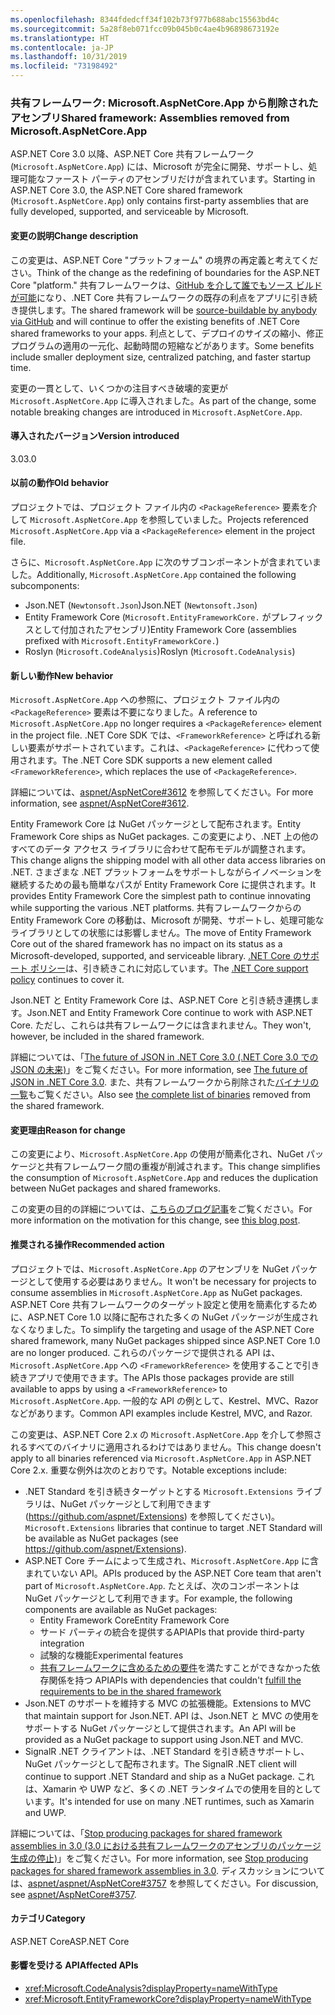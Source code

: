 ```yaml
---
ms.openlocfilehash: 8344fdedcff34f102b73f977b688abc15563bd4c
ms.sourcegitcommit: 5a28f8eb071fcc09b045b0c4ae4b96898673192e
ms.translationtype: HT
ms.contentlocale: ja-JP
ms.lasthandoff: 10/31/2019
ms.locfileid: "73198492"
---
```

### <a name="shared-framework-assemblies-removed-from-microsoftaspnetcoreapp"></a><span data-ttu-id="174d5-101">共有フレームワーク: Microsoft.AspNetCore.App から削除されたアセンブリ</span><span class="sxs-lookup"><span data-stu-id="174d5-101">Shared framework: Assemblies removed from Microsoft.AspNetCore.App</span></span>

<span data-ttu-id="174d5-102">ASP.NET Core 3.0 以降、ASP.NET Core 共有フレームワーク (`Microsoft.AspNetCore.App`) には、Microsoft が完全に開発、サポートし、処理可能なファースト パーティのアセンブリだけが含まれています。</span><span class="sxs-lookup"><span data-stu-id="174d5-102">Starting in ASP.NET Core 3.0, the ASP.NET Core shared framework (`Microsoft.AspNetCore.App`) only contains first-party assemblies that are fully developed, supported, and serviceable by Microsoft.</span></span>

#### <a name="change-description"></a><span data-ttu-id="174d5-103">変更の説明</span><span class="sxs-lookup"><span data-stu-id="174d5-103">Change description</span></span>

<span data-ttu-id="174d5-104">この変更は、ASP.NET Core "プラットフォーム" の境界の再定義と考えてください。</span><span class="sxs-lookup"><span data-stu-id="174d5-104">Think of the change as the redefining of boundaries for the ASP.NET Core "platform."</span></span> <span data-ttu-id="174d5-105">共有フレームワークは、[GitHub を介して誰でもソース ビルドが可能](https://github.com/dotnet/source-build)になり、.NET Core 共有フレームワークの既存の利点をアプリに引き続き提供します。</span><span class="sxs-lookup"><span data-stu-id="174d5-105">The shared framework will be [source-buildable by anybody via GitHub](https://github.com/dotnet/source-build) and will continue to offer the existing benefits of .NET Core shared frameworks to your apps.</span></span> <span data-ttu-id="174d5-106">利点として、デプロイのサイズの縮小、修正プログラムの適用の一元化、起動時間の短縮などがあります。</span><span class="sxs-lookup"><span data-stu-id="174d5-106">Some benefits include smaller deployment size, centralized patching, and faster startup time.</span></span>

<span data-ttu-id="174d5-107">変更の一貫として、いくつかの注目すべき破壊的変更が `Microsoft.AspNetCore.App` に導入されました。</span><span class="sxs-lookup"><span data-stu-id="174d5-107">As part of the change, some notable breaking changes are introduced in `Microsoft.AspNetCore.App`.</span></span>

#### <a name="version-introduced"></a><span data-ttu-id="174d5-108">導入されたバージョン</span><span class="sxs-lookup"><span data-stu-id="174d5-108">Version introduced</span></span>

<span data-ttu-id="174d5-109">3.0</span><span class="sxs-lookup"><span data-stu-id="174d5-109">3.0</span></span>

#### <a name="old-behavior"></a><span data-ttu-id="174d5-110">以前の動作</span><span class="sxs-lookup"><span data-stu-id="174d5-110">Old behavior</span></span>

<span data-ttu-id="174d5-111">プロジェクトでは、プロジェクト ファイル内の `<PackageReference>` 要素を介して `Microsoft.AspNetCore.App` を参照していました。</span><span class="sxs-lookup"><span data-stu-id="174d5-111">Projects referenced `Microsoft.AspNetCore.App` via a `<PackageReference>` element in the project file.</span></span>

<span data-ttu-id="174d5-112">さらに、`Microsoft.AspNetCore.App` に次のサブコンポーネントが含まれていました。</span><span class="sxs-lookup"><span data-stu-id="174d5-112">Additionally, `Microsoft.AspNetCore.App` contained the following subcomponents:</span></span>

- <span data-ttu-id="174d5-113">Json.NET (`Newtonsoft.Json`)</span><span class="sxs-lookup"><span data-stu-id="174d5-113">Json.NET (`Newtonsoft.Json`)</span></span>
- <span data-ttu-id="174d5-114">Entity Framework Core (`Microsoft.EntityFrameworkCore.` がプレフィックスとして付加されたアセンブリ)</span><span class="sxs-lookup"><span data-stu-id="174d5-114">Entity Framework Core (assemblies prefixed with `Microsoft.EntityFrameworkCore.`)</span></span>
- <span data-ttu-id="174d5-115">Roslyn (`Microsoft.CodeAnalysis`)</span><span class="sxs-lookup"><span data-stu-id="174d5-115">Roslyn (`Microsoft.CodeAnalysis`)</span></span>

#### <a name="new-behavior"></a><span data-ttu-id="174d5-116">新しい動作</span><span class="sxs-lookup"><span data-stu-id="174d5-116">New behavior</span></span>

<span data-ttu-id="174d5-117">`Microsoft.AspNetCore.App` への参照に、プロジェクト ファイル内の `<PackageReference>` 要素は不要になりました。</span><span class="sxs-lookup"><span data-stu-id="174d5-117">A reference to `Microsoft.AspNetCore.App` no longer requires a `<PackageReference>` element in the project file.</span></span> <span data-ttu-id="174d5-118">.NET Core SDK では、`<FrameworkReference>` と呼ばれる新しい要素がサポートされています。これは、`<PackageReference>` に代わって使用されます。</span><span class="sxs-lookup"><span data-stu-id="174d5-118">The .NET Core SDK supports a new element called `<FrameworkReference>`, which replaces the use of `<PackageReference>`.</span></span>

<span data-ttu-id="174d5-119">詳細については、[aspnet/AspNetCore#3612](https://github.com/aspnet/AspNetCore/issues/3612) を参照してください。</span><span class="sxs-lookup"><span data-stu-id="174d5-119">For more information, see [aspnet/AspNetCore#3612](https://github.com/aspnet/AspNetCore/issues/3612).</span></span>

<span data-ttu-id="174d5-120">Entity Framework Core は NuGet パッケージとして配布されます。</span><span class="sxs-lookup"><span data-stu-id="174d5-120">Entity Framework Core ships as NuGet packages.</span></span> <span data-ttu-id="174d5-121">この変更により、.NET 上の他のすべてのデータ アクセス ライブラリに合わせて配布モデルが調整されます。</span><span class="sxs-lookup"><span data-stu-id="174d5-121">This change aligns the shipping model with all other data access libraries on .NET.</span></span> <span data-ttu-id="174d5-122">さまざまな .NET プラットフォームをサポートしながらイノベーションを継続するための最も簡単なパスが Entity Framework Core に提供されます。</span><span class="sxs-lookup"><span data-stu-id="174d5-122">It provides Entity Framework Core the simplest path to continue innovating while supporting the various .NET platforms.</span></span> <span data-ttu-id="174d5-123">共有フレームワークからの Entity Framework Core の移動は、Microsoft が開発、サポートし、処理可能なライブラリとしての状態には影響しません。</span><span class="sxs-lookup"><span data-stu-id="174d5-123">The move of Entity Framework Core out of the shared framework has no impact on its status as a Microsoft-developed, supported, and serviceable library.</span></span> <span data-ttu-id="174d5-124">[.NET Core のサポート ポリシー](https://www.microsoft.com/net/platform/support-policy)は、引き続きこれに対応しています。</span><span class="sxs-lookup"><span data-stu-id="174d5-124">The [.NET Core support policy](https://www.microsoft.com/net/platform/support-policy) continues to cover it.</span></span>

<span data-ttu-id="174d5-125">Json.NET と Entity Framework Core は、ASP.NET Core と引き続き連携します。</span><span class="sxs-lookup"><span data-stu-id="174d5-125">Json.NET and Entity Framework Core continue to work with ASP.NET Core.</span></span> <span data-ttu-id="174d5-126">ただし、これらは共有フレームワークには含まれません。</span><span class="sxs-lookup"><span data-stu-id="174d5-126">They won't, however, be included in the shared framework.</span></span>

<span data-ttu-id="174d5-127">詳細については、「[The future of JSON in .NET Core 3.0 (.NET Core 3.0 での JSON の未来)](https://github.com/dotnet/announcements/issues/90)」をご覧ください。</span><span class="sxs-lookup"><span data-stu-id="174d5-127">For more information, see [The future of JSON in .NET Core 3.0](https://github.com/dotnet/announcements/issues/90).</span></span> <span data-ttu-id="174d5-128">また、共有フレームワークから削除された[バイナリの一覧](https://github.com/aspnet/AspNetCore/issues/3755)もご覧ください。</span><span class="sxs-lookup"><span data-stu-id="174d5-128">Also see [the complete list of binaries](https://github.com/aspnet/AspNetCore/issues/3755) removed from the shared framework.</span></span>

#### <a name="reason-for-change"></a><span data-ttu-id="174d5-129">変更理由</span><span class="sxs-lookup"><span data-stu-id="174d5-129">Reason for change</span></span>

<span data-ttu-id="174d5-130">この変更により、`Microsoft.AspNetCore.App` の使用が簡素化され、NuGet パッケージと共有フレームワーク間の重複が削減されます。</span><span class="sxs-lookup"><span data-stu-id="174d5-130">This change simplifies the consumption of `Microsoft.AspNetCore.App` and reduces the duplication between NuGet packages and shared frameworks.</span></span>

<span data-ttu-id="174d5-131">この変更の目的の詳細については、[こちらのブログ記事](https://blogs.msdn.microsoft.com/webdev/2018/10/29/a-first-look-at-changes-coming-in-asp-net-core-3-0)をご覧ください。</span><span class="sxs-lookup"><span data-stu-id="174d5-131">For more information on the motivation for this change, see [this blog post](https://blogs.msdn.microsoft.com/webdev/2018/10/29/a-first-look-at-changes-coming-in-asp-net-core-3-0).</span></span>

#### <a name="recommended-action"></a><span data-ttu-id="174d5-132">推奨される操作</span><span class="sxs-lookup"><span data-stu-id="174d5-132">Recommended action</span></span>

<span data-ttu-id="174d5-133">プロジェクトでは、`Microsoft.AspNetCore.App` のアセンブリを NuGet パッケージとして使用する必要はありません。</span><span class="sxs-lookup"><span data-stu-id="174d5-133">It won't be necessary for projects to consume assemblies in `Microsoft.AspNetCore.App` as NuGet packages.</span></span> <span data-ttu-id="174d5-134">ASP.NET Core 共有フレームワークのターゲット設定と使用を簡素化するために、ASP.NET Core 1.0 以降に配布された多くの NuGet パッケージが生成されなくなりました。</span><span class="sxs-lookup"><span data-stu-id="174d5-134">To simplify the targeting and usage of the ASP.NET Core shared framework, many NuGet packages shipped since ASP.NET Core 1.0 are no longer produced.</span></span> <span data-ttu-id="174d5-135">これらのパッケージで提供される API は、`Microsoft.AspNetCore.App` への `<FrameworkReference>` を使用することで引き続きアプリで使用できます。</span><span class="sxs-lookup"><span data-stu-id="174d5-135">The APIs those packages provide are still available to apps by using a `<FrameworkReference>` to `Microsoft.AspNetCore.App`.</span></span> <span data-ttu-id="174d5-136">一般的な API の例として、Kestrel、MVC、Razor などがあります。</span><span class="sxs-lookup"><span data-stu-id="174d5-136">Common API examples include Kestrel, MVC, and Razor.</span></span>

<span data-ttu-id="174d5-137">この変更は、ASP.NET Core 2.x の `Microsoft.AspNetCore.App` を介して参照されるすべてのバイナリに適用されるわけではありません。</span><span class="sxs-lookup"><span data-stu-id="174d5-137">This change doesn't apply to all binaries referenced via `Microsoft.AspNetCore.App` in ASP.NET Core 2.x.</span></span> <span data-ttu-id="174d5-138">重要な例外は次のとおりです。</span><span class="sxs-lookup"><span data-stu-id="174d5-138">Notable exceptions include:</span></span>

- <span data-ttu-id="174d5-139">.NET Standard を引き続きターゲットとする `Microsoft.Extensions` ライブラリは、NuGet パッケージとして利用できます (https://github.com/aspnet/Extensions) を参照してください)。</span><span class="sxs-lookup"><span data-stu-id="174d5-139">`Microsoft.Extensions` libraries that continue to target .NET Standard will be available as NuGet packages (see https://github.com/aspnet/Extensions).</span></span>
- <span data-ttu-id="174d5-140">ASP.NET Core チームによって生成され、`Microsoft.AspNetCore.App` に含まれていない API。</span><span class="sxs-lookup"><span data-stu-id="174d5-140">APIs produced by the ASP.NET Core team that aren't part of `Microsoft.AspNetCore.App`.</span></span> <span data-ttu-id="174d5-141">たとえば、次のコンポーネントは NuGet パッケージとして利用できます。</span><span class="sxs-lookup"><span data-stu-id="174d5-141">For example, the following components are available as NuGet packages:</span></span>
  - <span data-ttu-id="174d5-142">Entity Framework Core</span><span class="sxs-lookup"><span data-stu-id="174d5-142">Entity Framework Core</span></span>
  - <span data-ttu-id="174d5-143">サード パーティの統合を提供するAPI</span><span class="sxs-lookup"><span data-stu-id="174d5-143">APIs that provide third-party integration</span></span>
  - <span data-ttu-id="174d5-144">試験的な機能</span><span class="sxs-lookup"><span data-stu-id="174d5-144">Experimental features</span></span>
  - <span data-ttu-id="174d5-145">[共有フレームワークに含めるための要件](https://github.com/aspnet/AspNetCore/blob/4e44e5bcbedd961cc0d4f6b846699c7c494f5597/docs/SharedFramework.md)を満たすことができなかった依存関係を持つ API</span><span class="sxs-lookup"><span data-stu-id="174d5-145">APIs with dependencies that couldn't [fulfill the requirements to be in the shared framework](https://github.com/aspnet/AspNetCore/blob/4e44e5bcbedd961cc0d4f6b846699c7c494f5597/docs/SharedFramework.md)</span></span>
- <span data-ttu-id="174d5-146">Json.NET のサポートを維持する MVC の拡張機能。</span><span class="sxs-lookup"><span data-stu-id="174d5-146">Extensions to MVC that maintain support for Json.NET.</span></span> <span data-ttu-id="174d5-147">API は、Json.NET と MVC の使用をサポートする NuGet パッケージとして提供されます。</span><span class="sxs-lookup"><span data-stu-id="174d5-147">An API will be provided as a NuGet package to support using Json.NET and MVC.</span></span>
- <span data-ttu-id="174d5-148">SignalR .NET クライアントは、.NET Standard を引き続きサポートし、NuGet パッケージとして配布されます。</span><span class="sxs-lookup"><span data-stu-id="174d5-148">The SignalR .NET client will continue to support .NET Standard and ship as a NuGet package.</span></span> <span data-ttu-id="174d5-149">これは、Xamarin や UWP など、多くの .NET ランタイムでの使用を目的としています。</span><span class="sxs-lookup"><span data-stu-id="174d5-149">It's intended for use on many .NET runtimes, such as Xamarin and UWP.</span></span>

<span data-ttu-id="174d5-150">詳細については、「[Stop producing packages for shared framework assemblies in 3.0 (3.0 における共有フレームワークのアセンブリのパッケージ生成の停止)](https://github.com/aspnet/AspNetCore/issues/3756)」をご覧ください。</span><span class="sxs-lookup"><span data-stu-id="174d5-150">For more information, see [Stop producing packages for shared framework assemblies in 3.0](https://github.com/aspnet/AspNetCore/issues/3756).</span></span> <span data-ttu-id="174d5-151">ディスカッションについては、[aspnet/aspnet/AspNetCore#3757](https://github.com/aspnet/AspNetCore/issues/3757) を参照してください。</span><span class="sxs-lookup"><span data-stu-id="174d5-151">For discussion, see [aspnet/AspNetCore#3757](https://github.com/aspnet/AspNetCore/issues/3757).</span></span>

#### <a name="category"></a><span data-ttu-id="174d5-152">カテゴリ</span><span class="sxs-lookup"><span data-stu-id="174d5-152">Category</span></span>

<span data-ttu-id="174d5-153">ASP.NET Core</span><span class="sxs-lookup"><span data-stu-id="174d5-153">ASP.NET Core</span></span>

#### <a name="affected-apis"></a><span data-ttu-id="174d5-154">影響を受ける API</span><span class="sxs-lookup"><span data-stu-id="174d5-154">Affected APIs</span></span>

- <xref:Microsoft.CodeAnalysis?displayProperty=nameWithType>
- <xref:Microsoft.EntityFrameworkCore?displayProperty=nameWithType>

<!--

#### Affected APIs

- `N:Microsoft.CodeAnalysis`
- `N:Microsoft.EntityFrameworkCore`

-->
